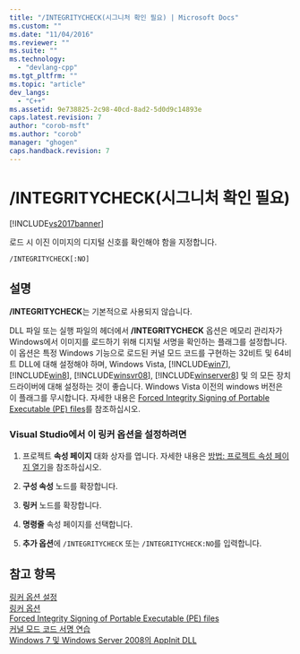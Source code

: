 ```yaml
---
title: "/INTEGRITYCHECK(시그니처 확인 필요) | Microsoft Docs"
ms.custom: ""
ms.date: "11/04/2016"
ms.reviewer: ""
ms.suite: ""
ms.technology: 
  - "devlang-cpp"
ms.tgt_pltfrm: ""
ms.topic: "article"
dev_langs: 
  - "C++"
ms.assetid: 9e738825-2c98-40cd-8ad2-5d0d9c14893e
caps.latest.revision: 7
author: "corob-msft"
ms.author: "corob"
manager: "ghogen"
caps.handback.revision: 7
---
```

# /INTEGRITYCHECK(시그니처 확인 필요)
[!INCLUDE[vs2017banner](../../assembler/inline/includes/vs2017banner.md)]

로드 시 이진 이미지의 디지털 신호를 확인해야 함을 지정합니다.  
  
```  
/INTEGRITYCHECK[:NO]  
```  
  
## 설명  
 **\/INTEGRITYCHECK**는 기본적으로 사용되지 않습니다.  
  
 DLL 파일 또는 실행 파일의 헤더에서 **\/INTEGRITYCHECK** 옵션은 메모리 관리자가 Windows에서 이미지를 로드하기 위해 디지털 서명을 확인하는 플래그를 설정합니다.  이 옵션은 특정 Windows 기능으로 로드된 커널 모드 코드를 구현하는 32비트 및 64비트 DLL에 대해 설정해야 하며, Windows Vista, [!INCLUDE[win7](../../build/includes/win7_md.md)], [!INCLUDE[win8](../../build/includes/win8_md.md)], [!INCLUDE[winsvr08](../../build/includes/winsvr08_md.md)], [!INCLUDE[winserver8](../../build/includes/winserver8_md.md)] 및 의 모든 장치 드라이버에 대해 설정하는 것이 좋습니다.  Windows Vista 이전의 windows 버전은 이 플래그를 무시합니다.  자세한 내용은 [Forced Integrity Signing of Portable Executable \(PE\) files](http://social.technet.microsoft.com/wiki/contents/articles/255.forced-integrity-signing-of-portable-executable-pe-files.aspx)를 참조하십시오.  
  
### Visual Studio에서 이 링커 옵션을 설정하려면  
  
1.  프로젝트 **속성 페이지** 대화 상자를 엽니다.  자세한 내용은 [방법: 프로젝트 속성 페이지 열기](../../misc/how-to-open-project-property-pages.md)을 참조하십시오.  
  
2.  **구성 속성** 노드를 확장합니다.  
  
3.  **링커** 노드를 확장합니다.  
  
4.  **명령줄** 속성 페이지를 선택합니다.  
  
5.  **추가 옵션**에 `/INTEGRITYCHECK` 또는 `/INTEGRITYCHECK:NO`를 입력합니다.  
  
## 참고 항목  
 [링커 옵션 설정](../../build/reference/setting-linker-options.md)   
 [링커 옵션](../../build/reference/linker-options.md)   
 [Forced Integrity Signing of Portable Executable \(PE\) files](http://social.technet.microsoft.com/wiki/contents/articles/255.forced-integrity-signing-of-portable-executable-pe-files.aspx)   
 [커널 모드 코드 서명 연습](http://msdn.microsoft.com/windows/hardware/gg487328.aspx)   
 [Windows 7 및 Windows Server 2008의 AppInit DLL](http://msdn.microsoft.com/windows/hardware/gg463040.aspx)